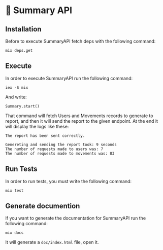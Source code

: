 # :fax: Summary API

## Installation

Before to execute SummaryAPI fetch deps with the following command:

`mix deps.get`

## Execute

In order to execute SummaryAPI run the following command:

`iex -S mix`

And write:

`Summary.start()`

That command will fetch Users and Movements records to generate to report, and then it will send the report to the given endpoint. At the end it will display the logs like these:

```
The report has been sent correctly.

Genereting and sending the report took: 9 seconds
The number of requests made to users was: 7
The number of requests made to movements was: 83
```

## Run Tests

In order to run tests, you must write the following command:

`mix test`

## Generate documention

If you want to generate the documentation for SummaryAPI run the following command:

`mix docs`

It will generate a `doc/index.html` file, open it. 

